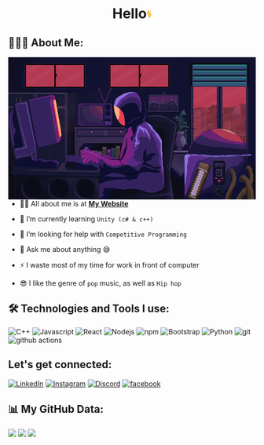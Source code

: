 
<h1 align="center">Hello<img src="https://raw.githubusercontent.com/ABSphreak/ABSphreak/master/gifs/Hi.gif" width="10px" height="20px"></h1>

## 👨🏻‍💻 About Me:

<img  src="./3ayel-dev.gif" height="290px" align="right" />

- 🙋‍♂️ All about me is at **[My Website](https://google.com/)**

- 🌱 I’m currently learning `Unity (c# & c++)`

- 🤔 I’m looking for help with `Competitive Programming`

- 💬 Ask me about anything :sweat_smile:

- ⚡ I waste most of my time for work in front of computer

- 😎 I like the genre of `pop` music, as well as `Hip hop`

## 🛠️ Technologies and Tools I use:

<p>
<img alt="C++" src="https://img.shields.io/badge/C%2B%2B-00599C?style=for-the-badge&logo=c%2B%2B&logoColor=white" height="25px"/>
<img alt="Javascript" src="https://img.shields.io/badge/JavaScript-323330?style=for-the-badge&logo=javascript&logoColor=F7DF1E"  height="25px"/>
<img alt="React" src="https://img.shields.io/badge/React-20232A?style=for-the-badge&logo=react&logoColor=61DAFB" height="25px"/>
<img alt="Nodejs" src="https://img.shields.io/badge/-Nodejs-43853d?style=flat-square&logo=Node.js&logoColor=white"  height="25px"/>
<img alt="npm" src="https://img.shields.io/badge/NPM-%23000000.svg?style=for-the-badge&logo=npm&logoColor=white" height="25px"/>
<img alt="Bootstrap" src="https://img.shields.io/badge/Bootstrap-563D7C?style=for-the-badge&logo=bootstrap&logoColor=white" height="25px"/>
<img alt="Python" src="https://img.shields.io/badge/Python-14354C?style=for-the-badge&logo=python&logoColor=white" height="25px"/>
<img alt="git" src="https://img.shields.io/badge/-Git-F05032?style=flat-square&logo=git&logoColor=white" height="25px"/>
<img alt="github actions" src="https://img.shields.io/badge/-Github_Actions-2088FF?style=flat-square&logo=github-actions&logoColor=white" height="25px"/>
</p>

## Let's get connected:

<p><a href="https://www.linkedin.com/in/3ayel-%E1%83%A6-78193b263/" target="_blank"><img alt="LinkedIn" src="https://img.shields.io/badge/linkedin-%230077B5.svg?&style=for-the-badge&logo=linkedin&logoColor=white"  height="30px"/></a> <a href="https://www.instagram.com/3a_yeel/" target="_blank"><img alt="Instagram" src="https://img.shields.io/badge/Instagram-E4405F?style=for-the-badge&logo=instagram&logoColor=white"  height="30px"/></a> <a href="https://discord.com/invite/aUhYgfasmw" target="_blank"><img alt="Discord" src="https://img.shields.io/badge/discord-%230077B5.svg?&style=for-the-badge&logo=discord&logoColor=white"  height="30px"/></a> <a href="https://web.facebook.com/Im3ayel/" target="_blank"><img alt="facebook" src="https://img.shields.io/badge/facebook-%230077B5.svg?&style=for-the-badge&logo=facebook&logoColor=white"  height="30px"/></a>
</p>

## 📊 My GitHub Data:


  <img align="center" src="https://github-readme-stats.vercel.app/api?username=3ayel-dev&show_icons=true&theme=radical" />
  <img align="center" src="https://github-readme-stats.vercel.app/api/top-langs/?username=3ayel-dev&layout=compact&theme=radical" />
  <img align="center" src="https://github-readme-streak-stats.herokuapp.com/?user=3ayel-dev&layout=compact&theme=radical"  />
  
